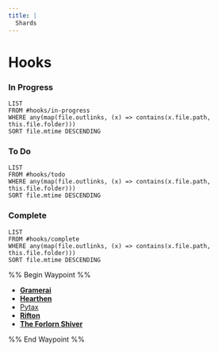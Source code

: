 ```yaml
---
title: |
  Shards
---
```


# Hooks

### In Progress

````dataview
LIST
FROM #hooks/in-progress
WHERE any(map(file.outlinks, (x) => contains(x.file.path, this.file.folder)))
SORT file.mtime DESCENDING
````

### To Do

````dataview
LIST
FROM #hooks/todo
WHERE any(map(file.outlinks, (x) => contains(x.file.path, this.file.folder)))
SORT file.mtime DESCENDING
````

### Complete

````dataview
LIST
FROM #hooks/complete
WHERE any(map(file.outlinks, (x) => contains(x.file.path, this.file.folder)))
SORT file.mtime DESCENDING
````

%% Begin Waypoint %%

* **[Gramerai](/Locations/Cloud%20Sea/Shards/Gramerai/Gramerai.md)**
* **[Hearthen](/Locations/Cloud%20Sea/Shards/Hearthen/Hearthen.md)**
* [Pytax](/Locations/Cloud%20Sea/Shards/Pytax.md)
* **[Rifton](/Locations/Cloud%20Sea/Shards/Rifton/Rifton.md)**
* **[The Forlorn Shiver](/Locations/Cloud%20Sea/Shards/The%20Forlorn%20Shiver/The%20Forlorn%20Shiver.md)**

%% End Waypoint %%
